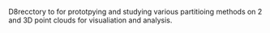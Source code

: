 D8recctory to for prototpying and studying various partitioing methods on 2 and 3D point clouds for visualiation and analysis.
